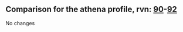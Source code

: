 ## Comparison for the athena profile, rvn: [90](https://github.com/PRO100KatYT/FortniteProfileRevisions/tree/main/profiles/athena/90%20athena.json)-[92](https://github.com/PRO100KatYT/FortniteProfileRevisions/tree/main/profiles/athena/92%20athena.json)

No changes

